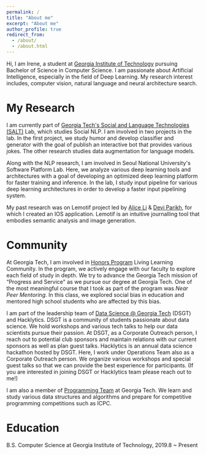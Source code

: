 ```yaml
---
permalink: /
title: "About me"
excerpt: "About me"
author_profile: true
redirect_from: 
  - /about/
  - /about.html
---
```


Hi, I am Irene, a student at [Georgia Institute of Technology](https://www.gatech.edu/) pursuing Bachelor of Science in Computer Science. I am passionate about Artificial Intelligence, especially in the field of Deep Learning.  My research interest includes, computer vision, natural language and neural architecture search. 

My Research
======
I am currently part of [Georgia Tech's Social and Language Technologies (SALT)](https://www.cc.gatech.edu/~dyang888/group.html) Lab, which studies Social NLP. I am involved in two projects in the lab. In the first project, we study humor and develop classifier and generator with the goal of publish an interactive bot that provides various jokes. The other research studies data augmentation for language models.

Along with the NLP research, I am involved in Seoul National University's Software Platform Lab. Here, we analyze various deep learning tools and architectures with a goal of developing an optimized deep learning platform for faster training and inference. In the lab, I study input pipeline for various deep learning architectures in order to develop a faster input pipelining system.

My past research was on Lemotif project led by [Alice Li](mailto:xaliceli@gmail.com) & [Devi Parikh](mailto:deviparikh@gmail.com), for which I created an IOS application.  Lemotif is an intuitive journalling tool that embodies semantic analysis and image generation.

Community
======
At Georgia Tech, I am involved in [Honors Program](http://www.honorsprogram.gatech.edu/) Living Learning Community. In the program, we  actively engage with our faculty to explore each field of study in depth. We try to advance the Georgia Tech mission of “Progress and Service" as we pursue our degree at Georgia Tech. One of the most meaningful course that I took as part of the program was *Near Peer Mentoring*. In this class, we explored social bias in education and mentored high school students who are affected by this bias.

I am part of the leadership team of [Data Science @ Georgia Tech](https://datasciencegt.org/) (DSGT) and Hacklytics. DSGT is a community of students passionate about data science. We hold workshops and various tech talks to help our data scientists pursue their passion. At DSGT, as a Corporate Outreach person, I reach out to potential club sponsors and maintain relations with our current sponsors as well as plan guest talks. Hacklytics is an annual data science hackathon hosted by DSGT. Here, I work under Operations Team also as a Corporate Outreach person. We  organize various workshops and special guest talks so that we can provide the best experience for participants. (If you are interested in joining DSGT or Hacklytics team please reach out to me!)

I am also a member of [Programming Team](http://programmingteam.cc.gatech.edu/) at Georgia Tech. We learn and study various data structures and algorithms and prepare for competitive programming competitions such as ICPC. 


Education
======
B.S. Computer Science at Georgia Institute of Technology, 2019.8 ~ Present

<!-- 
Publications
======
There are no publications yet. -->